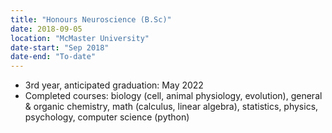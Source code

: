 ```yaml
---
title: "Honours Neuroscience (B.Sc)" 
date: 2018-09-05
location: "McMaster University"
date-start: "Sep 2018"
date-end: "To-date"
---
```


* 3rd year, anticipated graduation: May 2022
* Completed courses: biology (cell, animal physiology, evolution), general & organic chemistry, math (calculus, linear algebra), statistics, physics, psychology, computer science (python)

